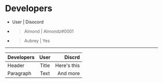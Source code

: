 # Developers
*    User  | Disocord
* > Almond | Almondz#0001
* >Aubrey  | Yes
- - -
| Developers      | User | Discrd      |
| :---        |    :----:   |          ---: |
| Header      | Title       | Here's this   |
| Paragraph   | Text        | And more      |
